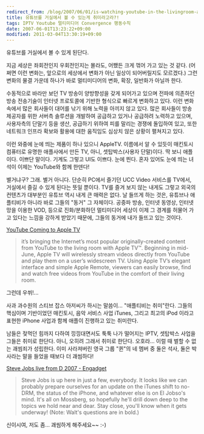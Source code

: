 ```yaml
---
redirect_from: /blog/2007/06/01/is-watching-youtube-in-the-livingroom-a-hobby/
title: 유튜브를 거실에서 볼 수 있는게 취미라고라?!
tags: IPTV Youtube 멀티미디어 Convergence 행동수칙
date: 2007-06-01T13:23:22+09:00
modified: 2011-03-04T13:30:19+09:00
---
```

유튜브를 거실에서 볼 수 있게 된단다.

지금 세상은 좌회전인지 우회전인지는 몰라도, 어쨌든 크게 꺾어 가고 있는
것 같다. (어쩌면 이런 변화는, 앞으로의 세상에서 변화가 아닌 일상이
되어버릴지도 모르겠다.) 그런 변화의 물결 가운데 하나가 바로 멀티미디어의
변화, 확장, 일반화가 아닐까 한다.

수동적으로 바라만 보던 TV 방송이 양방향성을 갖게 되어가고 있으며 전파에
의존하던 방송 전송기술이 인터넷 프로토콜에 기반한 형식으로 빠르게
변화하고 있다. 이런 변화 속에서 많은 회사들이 대어를 낚기 위해 노력을
아끼지 않고 있다. 많은 회사들이 방송 제공자를 위한 서버측 솔루션을
개발하여 공급하고 있거나 공급하려 노력하고 있으며, 사용자측의 단말기 등을
생산, 공급하기 위하여 피를 말리는 경쟁에 돌입하여 있고, 또한 네트워크
인프라 확보와 활용에 대한 움직임도 심상치 않은 상황이 펼쳐지고 있다.

이런 와중에 눈에 띄는 제품이 하나 있으니 AppleTV. 이름에서 알 수 있듯이
매킨토시 컴퓨터로 유명한 애플사에서 만든 TV, 아니, 셋탑박스(사용자 단말)이다.
딱 보니 애플이다. 이쁘단 말이다. 기계도 그렇고 UI도 이쁘다. 눈에 띈다.
혼자 있어도 눈에 띄는 녀석이 이제는 YouTube와 함께 한덴다!

별거냐구? 그래. 별거 아니다. 단순히 PC에서 즐기던 UCC Video 서비스를
TV에서, 거실에서 즐길 수 있게 된다는 뜻일 뿐이다. TV를 즐겨 보지 않는
내게도 그렇고 외국의 컨텐츠가 대부분인 유튜브 역시 내게 큰 매력은 없다.
날 들뜨게 하는 것은, 유튜브나 애플티비가 아니라 바로 그들의 "동거" 그
자체이다. 공중파 방송, 인터넷 동영상, 인터넷 망을 이용한 VOD, 등으로
진화/분화하던 멀티미디어 세상이 이제 그 경계를 허물어 가고 있다는 느낌을
강하게 받았기 때문에, 그들의 동거에 내가 들뜨고 있는 것이다.

[YouTube Coming to Apple TV](http://www.apple.com/pr/library/2007/05/30appletv.html)

> it’s bringing the Internet’s most popular originally-created content from YouTube to the living room with Apple TV™. Beginning in mid-June, Apple TV will wirelessly stream videos directly from YouTube and play them on a user’s widescreen TV. Using Apple TV’s elegant interface and simple Apple Remote, viewers can easily browse, find and watch free videos from YouTube in the comfort of their living room.

그런데 우쒸!...

사과 과수원의 스티브 잡스 아저씨가 하시는 말씀이... "애플티비는 취미"란다.
그들의 핵심이며 기반이었던 매킨토시, 음악 서비스 사업 iTunes, 그리고
최고의 iPod 이라고 표현한 iPhone 사업과 함께 애플이 진행하고 있는 취미란다.

남들은 젖먹던 힘까지 다하여 낑낑대면서도 툭툭 나가 떨어지는 IPTV, 셋탑박스
사업을 그들은 취미로 한단다. 아니, 오히려 그래서 취미로 한단다. 오호라...
이럴 때 벌할 수 없는 괘씸죄가 성립한다. 이미 사라져버린 영국 그룹 "퀸"의
네 멤버 중 둘은 석사, 둘은 박사라는 말을 들었을 때보다 더 괘씸하다!

[Steve Jobs live from D 2007 - Engadget](http://www.engadget.com/2007/05/30/steve-jobs-live-from-d-2007/)

> Steve Jobs is up here in just a few, everybody. It looks like we can probably prepare ourselves for an update on the iTunes shift to no-DRM, the status of the iPhone, and whatever else is on El Jobso's mind. It's all on Mossberg, so hopefully he'll drill down deep to the topics we hold near and dear. Stay close, you'll know when it gets underway! (Note: Walt's questions are in bold.)

신이시여, 저도 좀... 괘씸하게 해주세요~~ :-)

